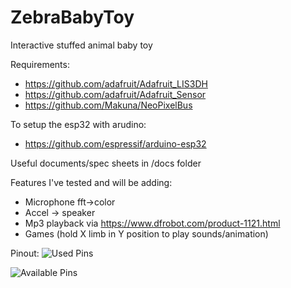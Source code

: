 # ZebraBabyToy
Interactive stuffed animal baby toy


Requirements:

 - https://github.com/adafruit/Adafruit_LIS3DH 
 - https://github.com/adafruit/Adafruit_Sensor 
 - https://github.com/Makuna/NeoPixelBus

To setup the esp32 with arudino:

 - https://github.com/espressif/arduino-esp32

Useful documents/spec sheets in /docs folder

Features I've tested and will be adding:
 - Microphone fft->color
 - Accel -> speaker
 - Mp3 playback via https://www.dfrobot.com/product-1121.html
 - Games (hold X limb in Y position to play sounds/animation)

Pinout:
![Used Pins](https://i.imgur.com/Nz4bErz.png)

![Available Pins](https://i.imgur.com/lFgS4Zt.png)
